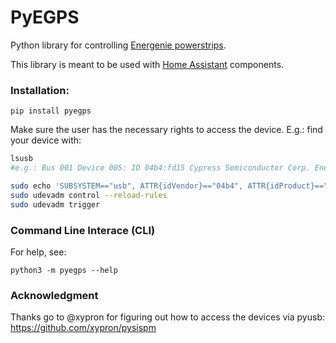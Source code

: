 # PyEGPS

Python library for controlling [Energenie powerstrips](https://energenie.com/item.aspx?id=7415).

This library is meant to be used with [Home Assistant](https://www.home-assistant.io/) components.

### Installation:
```
pip install pyegps
```
Make sure the user has the necessary rights to access the device. E.g.:
find your device with:
```bash
lsusb
#e.g.: Bus 001 Device 005: ID 04b4:fd15 Cypress Semiconductor Corp. Energenie EG-PMS2
```

```bash
sudo echo 'SUBSYSTEM=="usb", ATTR{idVendor}=="04b4", ATTR{idProduct}=="fd15", MODE="0666"' > /lib/udev/rules.d/60-energenie-usb.rules
sudo udevadm control --reload-rules
sudo udevadm trigger
```



### Command Line Interace (CLI)
For help, see:
```
python3 -m pyegps --help
```

### Acknowledgment
Thanks go to @xypron for figuring out how to access the devices via pyusb:
https://github.com/xypron/pysispm
